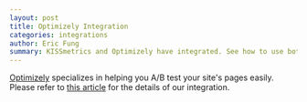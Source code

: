 ```yaml
---
layout: post
title: Optimizely Integration
categories: integrations
author: Eric Fung
summary: KISSmetrics and Optimizely have integrated. See how to use both products with each other.
---
```

[Optimizely][optimizely] specializes in helping you A/B test your site's pages easily. Please refer to [this article][doc] for the details of our integration.

[optimizely]: http://www.optimizely.com/
[doc]: http://support.optimizely.com/customer/portal/articles/457030-can-i-integrate-optimizely-with-kissmetrics-
